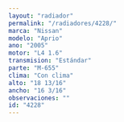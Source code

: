 ```yaml
---
layout: "radiador"
permalink: "/radiadores/4228/"
marca: "Nissan"
modelo: "Aprio"
ano: "2005"
motor: "L4 1.6"
transmision: "Estándar"
parte: "M-655"
clima: "Con clima"
alto: "18 13/16"
ancho: "16 3/16"
observaciones: ""
id: "4228"
---
```


